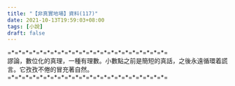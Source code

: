 ```yaml
---
title: "【非真實地場】資料(117)"
date: 2021-10-13T19:59:03+08:00
tags: [小說]
draft: false
---
```


=\*=\*=\*=\*=\*=\*=\*=\*=\*=\*=\*=\*=\*=\*=\*=\*=\*=\*=\*=\*=\*=\*=  
謬論，數位化的真理，一種有理數。小數點之前是簡短的真話，之後永遠循環着謊言。它孜孜不倦的冒充著自然。  
=\*=\*=\*=\*=\*=\*=\*=\*=\*=\*=\*=\*=\*=\*=\*=\*=\*=\*=\*=\*=\*=\*=  